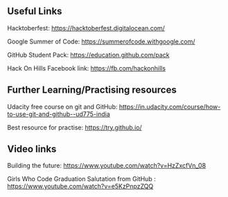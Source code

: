 
## Useful Links

Hacktoberfest: https://hacktoberfest.digitalocean.com/

Google Summer of Code: https://summerofcode.withgoogle.com/

GitHub Student Pack: https://education.github.com/pack

Hack On Hills Facebook link: https://fb.com/hackonhills

## Further Learning/Practising resources

Udacity free course on git and GitHub: https://in.udacity.com/course/how-to-use-git-and-github--ud775-india

Best resource for practise: https://try.github.io/

## Video links

Building the future: https://www.youtube.com/watch?v=HzZxcfVn_08

Girls Who Code Graduation Salutation from GitHub
: https://www.youtube.com/watch?v=e5KzPnpzZQQ


